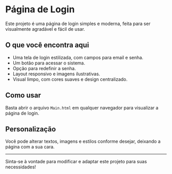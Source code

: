 # Página de Login

Este projeto é uma página de login simples e moderna, feita para ser visualmente agradável e fácil de usar.

## O que você encontra aqui

- Uma tela de login estilizada, com campos para email e senha.
- Um botão para acessar o sistema.
- Opção para redefinir a senha.
- Layout responsivo e imagens ilustrativas.
- Visual limpo, com cores suaves e design centralizado.

## Como usar

Basta abrir o arquivo `Main.html` em qualquer navegador para visualizar a página de login.

## Personalização

Você pode alterar textos, imagens e estilos conforme desejar, deixando a página com a sua cara.

---

Sinta-se à vontade para modificar e adaptar este projeto para suas necessidades!